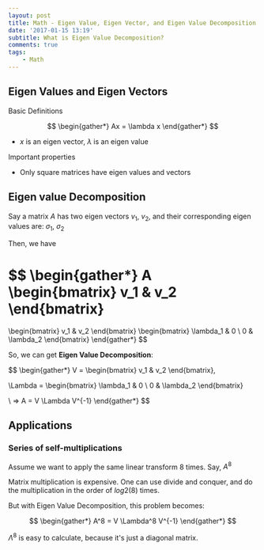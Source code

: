 ```yaml
---
layout: post
title: Math - Eigen Value, Eigen Vector, and Eigen Value Decomposition
date: '2017-01-15 13:19'
subtitle: What is Eigen Value Decomposition?
comments: true
tags:
    - Math
---
```


## Eigen Values and Eigen Vectors

Basic Definitions

$$
\begin{gather*}
Ax = \lambda x
\end{gather*}
$$

- $x$ is an eigen vector, $\lambda$ is an eigen value

Important properties

- Only square matrices have eigen values and vectors

## Eigen value Decomposition

Say a matrix $A$ has two eigen vectors $v_1$, $v_2$, and their corresponding eigen values are: $\sigma_1$, $\sigma_2$

Then, we have

$$
\begin{gather*}
A \begin{bmatrix}
v_1 & v_2
\end{bmatrix}
= 
\begin{bmatrix}
v_1 & v_2
\end{bmatrix}
\begin{bmatrix}
\lambda_1 & 0 \\
0 & \lambda_2
\end{bmatrix}
\end{gather*}
$$

So, we can get **Eigen Value Decomposition**:

$$
\begin{gather*}
V = \begin{bmatrix}
v_1 & v_2
\end{bmatrix},

\Lambda = \begin{bmatrix}
\lambda_1 & 0 \\
0 & \lambda_2
\end{bmatrix}

\\ =>
A = V \Lambda V^{-1}
\end{gather*}
$$

## Applications

### Series of self-multiplications

Assume we want to apply the same linear transform 8 times. Say, $A^8$

Matrix multiplication is expensive. One can use divide and conquer, and do the multiplication in the order of $log2(8)$ times.

But with Eigen Value Decomposition, this problem becomes: 

$$
\begin{gather*}
A^8 = V \Lambda^8 V^{-1}
\end{gather*}
$$

$\Lambda^8$ is easy to calculate, because it's just a diagonal matrix.
